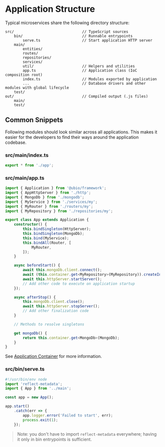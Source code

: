 # Application Structure

Typical microservices share the following directory structure:

```
src/                               // TypeScript sources
    bin/                           // Runnable entrypoints
        serve.ts                   // Start application HTTP server
    main/
        entities/
        routes/
        repositories/
        services/
        util/                      // Helpers and utilities
        app.ts                     // Application class (IoC composition root)
        index.ts                   // Modules exported by application
        ...                        // Database drivers and other modules with global lifecycle
    test/
out/                               // Compiled output (.js files)
    main/
    test/
```

## Common Snippets

Following modules should look similar across all applications. This makes it easier for the developers to find their ways around the application codebase.

### src/main/index.ts

```ts
export * from './app';
```

### src/main/app.ts

```ts
import { Application } from '@ubio/framework';
import { AppHttpServer } from './http';
import { MongoDb } from './mongodb';
import { MyService } from './services/my';
import { MyRouter } from './routers/my';
import { MyRepository } from './repositories/my';

export class App extends Application {
    constructor() {
        this.bindSingleton(HttpServer);
        this.bindSingleton(MongoDb);
        this.bind(MyService);
        this.bindAll(Router, [
            MyRouter,
        ]);
    }

    async beforeStart() {
        await this.mongoDb.client.connect();
        await (this.container.get<MyRepository>(MyRepository)).createIndexes();
        await this.httpServer.startServer();
        // Add other code to execute on application startup
    });

    async afterStop() {
        this.mongoDb.client.close();
        await this.httpServer.stopServer();
        // Add other finalization code
    }

    // Methods to resolve singletons

    get mongoDb() {
        return this.container.get<MongoDb>(MongoDb);
    }
}
```

See [Application Container](./application.md) for more information.

### src/bin/serve.ts

```ts
#!/usr/bin/env node
import 'reflect-metadata';
import { App } from '../main';

const app = new App();

app.start()
    .catch(err => {
        app.logger.error('Failed to start', err);
        process.exit(1);
    });
```

> Note: you don't have to import `reflect-metadata` everywhere; having it only in bin entrypoints is sufficient.
